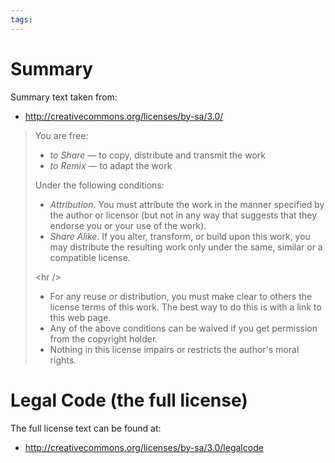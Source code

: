 ```yaml
---
tags: 
---
```


# Summary

Summary text taken from:

-   <http://creativecommons.org/licenses/by-sa/3.0/>

> You are free:
>
> -   *to Share* — to copy, distribute and transmit the work
> -   *to Remix* — to adapt the work
>
> Under the following conditions:
>
> -   *Attribution*. You must attribute the work in the manner specified by the author or licensor (but not in any way that suggests that they endorse you or your use of the work).
> -   *Share Alike*. If you alter, transform, or build upon this work, you may distribute the resulting work only under the same, similar or a compatible license.
>
> &lt;hr /&gt;
>
> -   For any reuse or distribution, you must make clear to others the license terms of this work. The best way to do this is with a link to this web page.
> -   Any of the above conditions can be waived if you get permission from the copyright holder.
> -   Nothing in this license impairs or restricts the author's moral rights.

# Legal Code (the full license)

The full license text can be found at:

-   <http://creativecommons.org/licenses/by-sa/3.0/legalcode>

